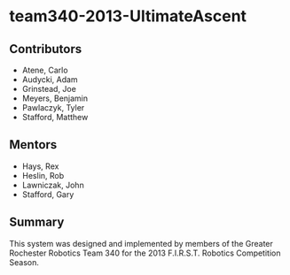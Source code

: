 # team340-2013-UltimateAscent

## Contributors
* Atene, Carlo
* Audycki, Adam
* Grinstead, Joe
* Meyers, Benjamin
* Pawlaczyk, Tyler
* Stafford, Matthew

## Mentors
* Hays, Rex
* Heslin, Rob
* Lawniczak, John
* Stafford, Gary

## Summary
This system was designed and implemented by members of the Greater Rochester Robotics Team 340 for the 2013 F.I.R.S.T. Robotics Competition Season.

